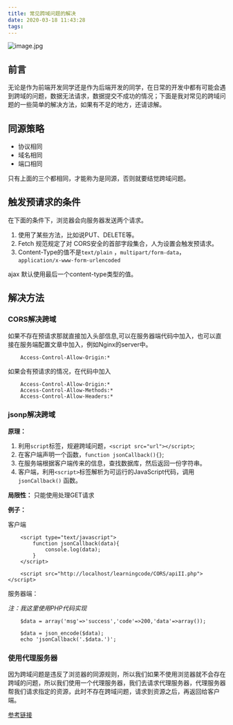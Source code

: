 ```yaml
---
title: 常见跨域问题的解决
date: 2020-03-18 11:43:28
tags:
---
```


![image.jpg](https://i.loli.net/2020/03/18/x1zfeTWUt7JLuMV.jpg)

## 前言

无论是作为前端开发同学还是作为后端开发的同学，在日常的开发中都有可能会遇到跨域的问题，数据无法请求，数据提交不成功的情况；下面是我对常见的跨域问题的一些简单的解决方法，如果有不足的地方，还请谅解。

<!-- more -->

## 同源策略

- 协议相同
- 域名相同
- 端口相同

只有上面的三个都相同，才能称为是同源，否则就要结觉跨域问题。

## 触发预请求的条件

在下面的条件下，浏览器会向服务器发送两个请求。

1. 使用了某些方法，比如说PUT、DELETE等。
2. Fetch 规范规定了对 CORS安全的首部字段集合，人为设置会触发预请求。
3. Content-Type的值不是`text/plain` ，`multipart/form-data`，`application/x-www-form-urlencoded`

ajax 默认使用最后一个content-type类型的值。

## 解决方法

### CORS解决跨域


如果不存在预请求那就直接加入头部信息,可以在服务器端代码中加入，也可以直接在服务端配置文章中加入，例如Nginx的server中。

```
    Access-Control-Allow-Origin:*
```

如果会有预请求的情况，在代码中加入

```
    Access-Control-Allow-Origin:*
    Access-Control-Allow-Methods:*
    Access-Control-Allow-Headers:*
```

### jsonp解决跨域

**原理：**
1. 利用`script`标签，规避跨域问题，`<script src="url"></script>`;
2. 在客户端声明一个函数，`function jsonCallback(){}`;
3. 在服务端根据客户端传来的信息，查找数据库，然后返回一份字符串。
4. 客户端，利用`<script>`标签解析为可运行的JavaScript代码，调用 `jsonCallback()` 函数。

**局限性：** 只能使用处理GET请求

**例子：**

客户端

```
    <script type="text/javascript">
    	function jsonCallback(data){
    		console.log(data);
    	}
    </script>
    
    <script src="http://localhost/learningcode/CORS/apiII.php"></script>
```


服务器端：

*注：我这里使用PHP代码实现*
```
    $data = array('msg'=>'success','code'=>200,'data'=>array());
    
    $data = json_encode($data);
    echo 'jsonCallback('.$data.')';
```

### 使用代理服务器

因为跨域问题是违反了浏览器的同源规则，所以我们如果不使用浏览器就不会存在跨域的问题，所以我们使用一个代理服务器，我们去请求代理服务器，代理服务器帮我们请求指定的资源，此时不存在跨域问题，请求到资源之后，再返回给客户端。


[参考链接](https://juejin.im/post/5afc159df265da0b75284db4)